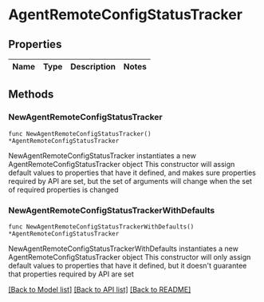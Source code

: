 # AgentRemoteConfigStatusTracker

## Properties

Name | Type | Description | Notes
------------ | ------------- | ------------- | -------------

## Methods

### NewAgentRemoteConfigStatusTracker

`func NewAgentRemoteConfigStatusTracker() *AgentRemoteConfigStatusTracker`

NewAgentRemoteConfigStatusTracker instantiates a new AgentRemoteConfigStatusTracker object
This constructor will assign default values to properties that have it defined,
and makes sure properties required by API are set, but the set of arguments
will change when the set of required properties is changed

### NewAgentRemoteConfigStatusTrackerWithDefaults

`func NewAgentRemoteConfigStatusTrackerWithDefaults() *AgentRemoteConfigStatusTracker`

NewAgentRemoteConfigStatusTrackerWithDefaults instantiates a new AgentRemoteConfigStatusTracker object
This constructor will only assign default values to properties that have it defined,
but it doesn't guarantee that properties required by API are set


[[Back to Model list]](../README.md#documentation-for-models) [[Back to API list]](../README.md#documentation-for-api-endpoints) [[Back to README]](../README.md)


